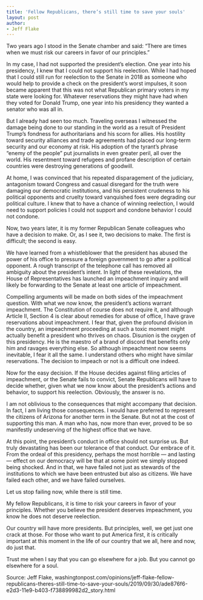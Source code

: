 ```yaml
---
title: 'Fellow Republicans, there’s still time to save your souls'
layout: post
author:
- Jeff Flake
---
```


Two years ago I stood in the Senate chamber and said: “There are times when we must risk our careers in favor of our principles.”

In my case, I had not supported the president’s election. One year into his presidency, I knew that I could not support his reelection. While I had hoped that I could still run for reelection to the Senate in 2018 as someone who would help to provide a check on the president’s worst impulses, it soon became apparent that this was not what Republican primary voters in my state were looking for. Whatever reservations they might have had when they voted for Donald Trump, one year into his presidency they wanted a senator who was all in.

But I already had seen too much. Traveling overseas I witnessed the damage being done to our standing in the world as a result of President Trump’s fondness for authoritarians and his scorn for allies. His hostility toward security alliances and trade agreements had placed our long-term security and our economy at risk. His adoption of the tyrant’s phrase “enemy of the people” put journalists in even greater peril, all over the world. His resentment toward refugees and profane description of certain countries were destroying generations of goodwill.

At home, I was convinced that his repeated disparagement of the judiciary, antagonism toward Congress and casual disregard for the truth were damaging our democratic institutions, and his persistent crudeness to his political opponents and cruelty toward vanquished foes were degrading our political culture. I knew that to have a chance of winning reelection, I would need to support policies I could not support and condone behavior I could not condone.

Now, two years later, it is my former Republican Senate colleagues who have a decision to make. Or, as I see it, two decisions to make. The first is difficult; the second is easy.

We have learned from a whistleblower that the president has abused the power of his office to pressure a foreign government to go after a political opponent. A rough transcript of the telephone call has removed all ambiguity about the president’s intent. In light of these revelations, the House of Representatives has launched an impeachment inquiry and will likely be forwarding to the Senate at least one article of impeachment.

Compelling arguments will be made on both sides of the impeachment question. With what we now know, the president’s actions warrant impeachment. The Constitution of course does not require it, and although Article II, Section 4 is clear about remedies for abuse of office, I have grave reservations about impeachment. I fear that, given the profound division in the country, an impeachment proceeding at such a toxic moment might actually benefit a president who thrives on chaos. Disunion is the oxygen of this presidency. He is the maestro of a brand of discord that benefits only him and ravages everything else. So although impeachment now seems inevitable, I fear it all the same. I understand others who might have similar reservations. The decision to impeach or not is a difficult one indeed.

Now for the easy decision. If the House decides against filing articles of impeachment, or the Senate fails to convict, Senate Republicans will have to decide whether, given what we now know about the president’s actions and behavior, to support his reelection. Obviously, the answer is no.

I am not oblivious to the consequences that might accompany that decision. In fact, I am living those consequences. I would have preferred to represent the citizens of Arizona for another term in the Senate. But not at the cost of supporting this man. A man who has, now more than ever, proved to be so manifestly undeserving of the highest office that we have.

At this point, the president’s conduct in office should not surprise us. But truly devastating has been our tolerance of that conduct. Our embrace of it. From the ordeal of this presidency, perhaps the most horrible — and lasting — effect on our democracy will be that at some point we simply stopped being shocked. And in that, we have failed not just as stewards of the institutions to which we have been entrusted but also as citizens. We have failed each other, and we have failed ourselves.

Let us stop failing now, while there is still time.

My fellow Republicans, it is time to risk your careers in favor of your principles. Whether you believe the president deserves impeachment, you know he does not deserve reelection.

Our country will have more presidents. But principles, well, we get just one crack at those. For those who want to put America first, it is critically important at this moment in the life of our country that we all, here and now, do just that.

Trust me when I say that you can go elsewhere for a job. But you cannot go elsewhere for a soul.

Source: Jeff Flake, washingtonpost.com/opinions/jeff-flake-fellow-republicans-theres-still-time-to-save-your-souls/2019/09/30/ade876f6-e2d3-11e9-b403-f738899982d2\_story.html
